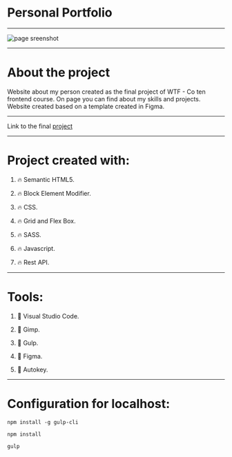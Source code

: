 # Personal Portfolio
***
![page sreenshot](https://piotrgrobelak.github.io/piotrgrobelak.github.io/assets/img/cover.png)
***
# About the project
Website about my person created as the final project of WTF - Co ten frontend course.
On page you can find about my skills and projects.
Website created based on a template created in Figma.

***
Link to the final [project](https://piotrgrobelak.github.io/)
***
# Project created with:
1. :fire: Semantic HTML5.

2. :fire: Block Element Modifier.

3. :fire: CSS.

3. :fire: Grid and Flex Box.

4. :fire: SASS.

5. :fire: Javascript.

6. :fire: Rest API.
***
# Tools:
1. :muscle: Visual Studio Code.

2. :muscle: Gimp.

3. :muscle: Gulp.

4. :muscle: Figma.

5. :muscle: Autokey.

***
# Configuration for localhost:

`npm install -g gulp-cli`

`npm install`

`gulp`
